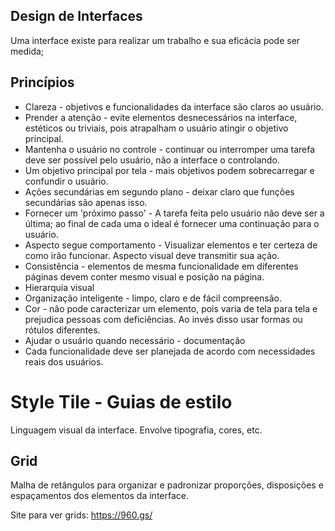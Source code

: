 ## Design de Interfaces
Uma interface existe para realizar um trabalho e sua eficácia pode ser medida; 

## Princípios
- Clareza - objetivos e funcionalidades da interface são claros ao usuário.
- Prender a atenção - evite elementos desnecessários na interface, estéticos ou triviais, pois atrapalham o usuário atingir o objetivo principal.
- Mantenha o usuário no controle - continuar ou interromper uma tarefa deve ser possível pelo usuário, não a interface o controlando.
- Um objetivo principal por tela - mais objetivos podem sobrecarregar e confundir o usuário.
- Ações secundárias em segundo plano - deixar claro que funções secundárias são apenas isso. 
- Fornecer um 'próximo passo' - A tarefa feita pelo usuário não deve ser a última; ao final de cada uma o ideal é fornecer uma continuação para o usuário. 
- Aspecto segue comportamento - Visualizar elementos e ter certeza de como irão funcionar. Aspecto visual deve transmitir sua ação.
- Consistência - elementos de mesma funcionalidade em diferentes páginas devem conter mesmo visual e posição na página.
- Hierarquia visual 
- Organização inteligente - limpo, claro e de fácil compreensão.
- Cor - não pode caracterizar um elemento, pois varia de tela para tela e prejudica pessoas com deficiências. Ao invés disso usar formas ou rótulos diferentes.
- Ajudar o usuário quando necessário - documentação
- Cada funcionalidade deve ser planejada de acordo com necessidades reais dos usuários.

# Style Tile - Guias de estilo
Linguagem visual da interface. Envolve tipografia, cores, etc.

## Grid
Malha de retângulos para organizar e padronizar proporções, disposições e espaçamentos dos elementos da interface.

Site para ver grids: https://960.gs/